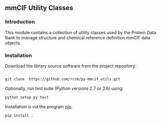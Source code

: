 ## mmCIF Utility Classes

### Introduction

This module contains a collection of utility classes used by the Protein Data Bank
to manage structure and chemical reference definition mmCIF data objects.

### Installation

Download the library source software from the project repository:

```bash

git clone  https://github.com/rcsb/py-mmcif_utils.git

```

Optionally, run test suite (Python versions 2.7 or 3.6) using:

```bash
python setup.py test
```

Installation is via the program [pip](https://pypi.python.org/pypi/pip).

```bash
pip install .
```

